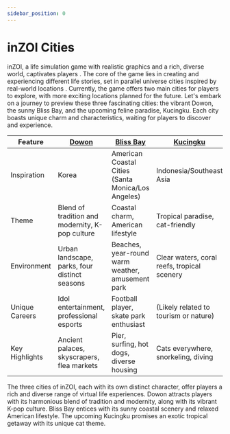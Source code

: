 ```yaml
---
sidebar_position: 0
---
```


# inZOI Cities

inZOI, a life simulation game with realistic graphics and a rich, diverse world, captivates players . The core of the game lies in creating and experiencing different life stories, set in parallel universe cities inspired by real-world locations . Currently, the game offers two main cities for players to explore, with more exciting locations planned for the future. Let's embark on a journey to preview these three fascinating cities: the vibrant Dowon, the sunny Bliss Bay, and the upcoming feline paradise, Kucingku. Each city boasts unique charm and characteristics, waiting for players to discover and experience.   

| Feature        | [Dowon](dowon)                                         | [Bliss Bay](bliss_bay)                                         | [Kucingku](kucingku)                     |
|---------------|------------------------------------------------|--------------------------------------------------|-------------------------------------------|
| Inspiration   | Korea                                          | American Coastal Cities (Santa Monica/Los Angeles) | Indonesia/Southeast Asia                   |
| Theme         | Blend of tradition and modernity, K-pop culture | Coastal charm, American lifestyle                 | Tropical paradise, cat-friendly            |
| Environment   | Urban landscape, parks, four distinct seasons   | Beaches, year-round warm weather, amusement park  | Clear waters, coral reefs, tropical scenery |
| Unique Careers| Idol entertainment, professional esports       | Football player, skate park enthusiast           | (Likely related to tourism or nature)      |
| Key Highlights| Ancient palaces, skyscrapers, flea markets    | Pier, surfing, hot dogs, diverse housing         | Cats everywhere, snorkeling, diving        |

The three cities of inZOI, each with its own distinct character, offer players a rich and diverse range of virtual life experiences. Dowon attracts players with its harmonious blend of tradition and modernity, along with its vibrant K-pop culture. Bliss Bay entices with its sunny coastal scenery and relaxed American lifestyle. The upcoming Kucingku promises an exotic tropical getaway with its unique cat theme.
